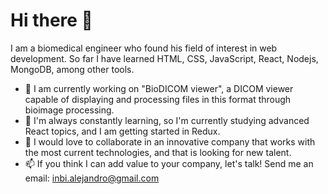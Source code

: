 # Hi there 👋

I am a biomedical engineer who found his field of interest in web development. So far I have learned HTML, CSS, JavaScript, React, Nodejs, MongoDB, among other tools.

- 🔭 I am currently working on "BioDICOM viewer", a DICOM viewer capable of displaying and processing files in this format through bioimage processing.
- 🌱 I'm always constantly learning, so I'm currently studying advanced React topics, and I am getting started in Redux.
- 👯 I would love to collaborate in an innovative company that works with the most current technologies, and that is looking for new talent.
- 📫 If you think I can add value to your company, let's talk! Send me an email: inbi.alejandro@gmail.com
